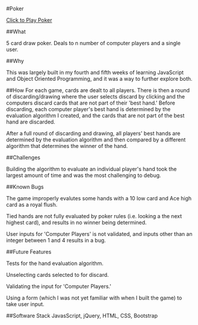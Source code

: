 #Poker

[Click to Play Poker](http://joshcantor.github.io/poker/)



##What

5 card draw poker. Deals to n number of computer players and a single user. 



##Why

This was largely built in my fourth and fifth weeks of learning JavaScript and Object Oriented Programming, and it was a way to further explore both.



##How
For each game, cards are dealt to all players. There is then a round of discarding/drawing where the user selects discard by clicking and the computers discard cards that are not part of their 'best hand.' Before discarding, each computer player's best hand is determined by the evaluation algorithm I created, and the cards that are not part of the best hand are discarded. 

After a full round of discarding and drawing, all players' best hands are determined by the evaluation algorithm and then compared by a different algorithm that determines the winner of the hand.



##Challenges 

Building the algorithm to evaluate an individual player's hand took the largest amount of time and was the most challenging to debug. 


##Known Bugs

The game improperly evalutes some hands with a 10 low card and Ace high card as a royal flush.

Tied hands are not fully evaluated by poker rules (i.e. looking a the next highest card), and results in no winner being determined.

User inputs for 'Computer Players' is not validated, and inputs other than an integer between 1 and 4 results in a bug.



##Future Features

Tests for the hand evaluation algorithm.

Unselecting cards selected to for discard.

Validating the input for 'Computer Players.'

Using a form (which I was not yet familiar with when I built the game) to take user input.




##Software Stack
JavasScript, jQuery, HTML, CSS, Bootstrap

